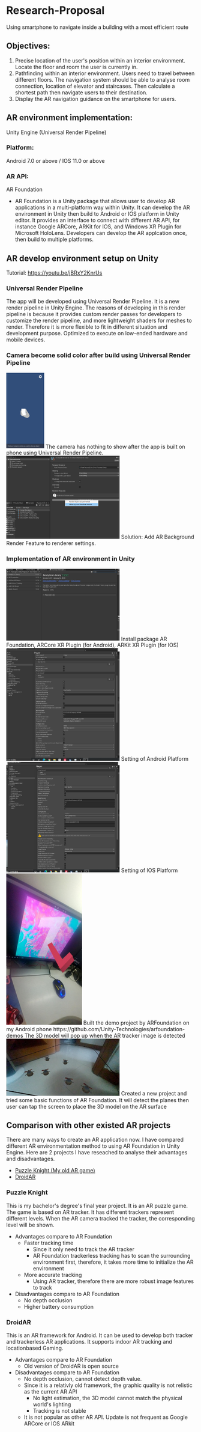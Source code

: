 # Research-Proposal

Using smartphone to navigate inside a building with a most efficient route

## Objectives:
1. Precise location of the user's position within an interior environment. Locate the floor and room the user is currently in.
2. Pathfinding within an interior environment. Users need to travel between different floors. The navigation system should be able to analyse room connection, location of elevator and staircases. Then calculate a shortest path then navigate users to their destination.
3. Display the AR navigation guidance on the smartphone for users.

## AR environment implementation:
Unity Engine (Universal Render Pipeline)
### Platform: 
Android 7.0 or above / IOS 11.0 or above
### AR API: 
AR Foundation
- AR Foundation is a Unity package that allows user to develop AR applications in a multi-platform way within Unity. It can develop the AR environment in Unity then build to Android or IOS platform in Unity editor. It provides an interface to connect with different AR API, for instance Google ARCore, ARKit for IOS, and Windows XR Plugin for Microsoft HoloLens. Developers can develop the AR applcation once, then build to multiple platforms.

## AR develop environment setup on Unity
Tutorial: https://youtu.be/jBRxY2KnrUs

### Universal Render Pipeline
The app will be developed using Universal Render Pipeline. It is a new render pipeline in Unity Engine. The reasons of developing in this render pipeline is because it provides custom render passes for developers to customize the render pipeline, and more lightweight shaders for meshes to render. Therefore it is more flexible to fit in different situation and development purpose. Optimized to execute on low-ended hardware and mobile devices.

### Camera become solid color after build using Universal Render Pipeline
<img src="/Images/52a0c660-765b-4074-91f7-3377c34ebbe4.jpg" width=20% height=20%>
The camera has nothing to show after the app is built on phone using Universal Render Pipeline.

<img src="/Images/screenshot%20(1).png" width=60% height=60%>
Solution: Add AR Background Render Feature to renderer settings.

### Implementation of AR environment in Unity
<img src="/Images/screenshot%20(2).png" width=60% height=60%>
Install package AR Foundation, ARCore XR Plugin (for Android), ARKit XR Plugin (for IOS)

<img src="/Images/settingAn.png" width=60% height=60%>
Setting of Android Platform

<img src="/Images/settingIOS.png" width=60% height=60%>
Setting of IOS Platform

<img src="/Images/screenshot (3).jpg" width=40% height=40%>
Built the demo project by ARFoundation on my Android phone https://github.com/Unity-Technologies/arfoundation-demos
The 3D model will pop up when the AR tracker image is detected

<img src="/Images/screenshot (4).jpg" width=60% height=60%>
Created a new project and tried some basic functions of AR Foundation. It will detect the planes then user can tap the screen to place the 3D model on the AR surface

## Comparison with other existed AR projects
There are many ways to create an AR application now. I have compared different AR environmentation method to using AR Foundation in Unity Engine. Here are 2 projects I have reseached to analyse their advantages and disadvantages.
- [Puzzle Knight (My old AR game)](https://youtu.be/CYOTs3uddwE)
- [DroidAR](https://github.com/bitstars/droidar)

### Puzzle Knight
This is my bachelor's degree's final year project. It is an AR puzzle game. The game is based on AR tracker. It has different trackers represent different levels. When the AR camera tracked the tracker, the corresponding level will be shown.
- Advantages compare to AR Foundation
  - Faster tracking time 
    - Since it only need to track the AR tracker
    - AR Foundation trackerless tracking has to scan the surrounding environment first, therefore, it takes more time to initialize the AR environment
  - More accurate tracking
    - Using AR tracker, therefore there are more robust image features to track
- Disadvantages compare to AR Foundation
  - No depth occlusion
  - Higher battery consumption
 
### DroidAR
This is an AR framework for Android. It can be used to develop both tracker and trackerless AR applications. It supports indoor AR tracking and locationbased Gaming.
- Advantages compare to AR Foundation
  - Old version of DroidAR is open source
- Disadvantages compare to AR Foundation
  - No depth occlusion, cannot detect depth value.
  - Since it is a relativly old framework, the graphic quality is not relistic as the current AR API
    - No light estimation, the 3D model cannot match the physical world's lighting
    - Tracking is not stable
  - It is not popular as other AR API. Update is not frequent as Google ARCore or IOS ARkit
